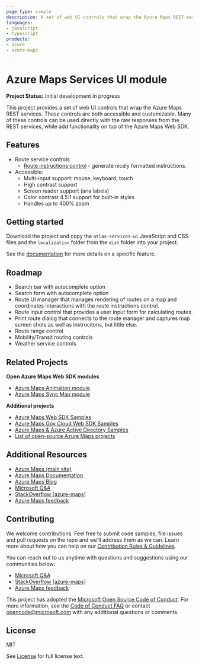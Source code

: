 ```yaml
---
page_type: sample
description: A set of web UI controls that wrap the Azure Maps REST services. 
languages:
- javascript
- typescript
products:
- azure
- azure-maps
---
```



# Azure Maps Services UI module

**Project Status:** Initial development in progress

This project provides a set of web UI controls that wrap the Azure Maps REST services. These controls are both accessible and customizable. 
Many of these controls can be used directly with the raw responses from the REST services, while add functionality on top of the Azure Maps Web SDK. 

## Features

- Route service controls
    - [Route instructions control](https://github.com/Azure-Samples/azure-maps-services-ui/tree/master/docs/RouteInstructionControl.md) - generate nicely formatted instructions.
- Accessible:
    - Multi-input support: mouse, keyboard, touch
    - High contrast support
    - Screen reader support (aria labels)
    - Color contrast 4.5:1 support for built-in styles
    - Handles up to 400% zoom

## Getting started

Download the project and copy the `atlas-services-ui` JavaScript and CSS files and the `localization` folder from the `dist` folder into your project. 

See the [documentation](https://github.com/Azure-Samples/azure-maps-services-ui/tree/master/docs) for more details on a specific feature.

## Roadmap

- Search bar with autocomplete option
- Search form with autocomplete option
- Route UI manager that manages rendering of routes on a map and coordinates interactions with the route instructions control. 
- Route input control that provides a user input form for calculating routes.
- Print route dialog that connects to the route manager and captures map screen shots as well as instrucitons, but little else. 
- Route range control
- Mobility/Transit routing controls
- Weather service controls 

## Related Projects

**Open Azure Maps Web SDK modules**

* [Azure Maps Animation module](https://github.com/Azure-Samples/azure-maps-animations)
* [Azure Maps Sync Map module](https://github.com/Azure-Samples/azure-maps-sync-maps)

**Additional projects**

* [Azure Maps Web SDK Samples](https://github.com/Azure-Samples/AzureMapsCodeSamples)
* [Azure Maps Gov Cloud Web SDK Samples](https://github.com/Azure-Samples/AzureMapsGovCloudCodeSamples)
* [Azure Maps & Azure Active Directory Samples](https://github.com/Azure-Samples/Azure-Maps-AzureAD-Samples)
* [List of open-source Azure Maps projects](https://github.com/microsoft/Maps/blob/master/AzureMaps.md)

## Additional Resources

* [Azure Maps (main site)](https://azure.com/maps)
* [Azure Maps Documentation](https://docs.microsoft.com/azure/azure-maps/index)
* [Azure Maps Blog](https://azure.microsoft.com/blog/topics/azure-maps/)
* [Microsoft Q&A](https://docs.microsoft.com/answers/topics/azure-maps.html)
* [StackOverflow [azure-maps]](https://stackoverflow.com/questions/tagged/azure-maps)
* [Azure Maps feedback](https://feedback.azure.com/forums/909172-azure-maps)

## Contributing

We welcome contributions. Feel free to submit code samples, file issues and pull requests on the repo and we'll address them as we can. 
Learn more about how you can help on our [Contribution Rules & Guidelines](https://github.com/Azure-Samples/azure-maps-services-ui/blob/master/CONTRIBUTING.md). 

You can reach out to us anytime with questions and suggestions using our communities below:
* [Microsoft Q&A](https://docs.microsoft.com/answers/topics/azure-maps.html)
* [StackOverflow [azure-maps]](https://stackoverflow.com/questions/tagged/azure-maps)
* [Azure Maps feedback](https://feedback.azure.com/forums/909172-azure-maps)

This project has adopted the [Microsoft Open Source Code of Conduct](https://opensource.microsoft.com/codeofconduct/). 
For more information, see the [Code of Conduct FAQ](https://opensource.microsoft.com/codeofconduct/faq/) or 
contact [opencode@microsoft.com](mailto:opencode@microsoft.com) with any additional questions or comments.

## License

MIT
 
See [License](https://github.com/Azure-Samples/azure-maps-services-ui/blob/master/LICENSE.md) for full license text.